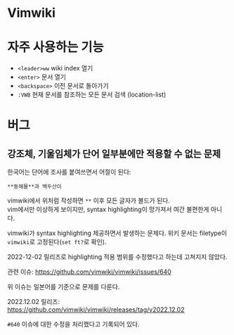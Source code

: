 # Vimwiki

# 자주 사용하는 기능

* `<leader>ww` wiki index 열기
* `<enter>` 문서 열기
* `<backspace>` 이전 문서로 돌아가기
* `:VWB` 현재 문서를 참조하는 모든 문서 검색 (location-list)

# 버그

## 강조체, 기울임체가 단어 일부분에만 적용할 수 없는 문제

한국어는 단어에 조사를 붙여쓰면서 어절이 된다:

```text
**동해물**과 백두산이
```

vimwiki에서 위처럼 작성하면 `**` 이후 모든 글자가 볼드가 된다.\
vim에서만 이상하게 보이지만, syntax highlighting이 망가져서 여간 불편한게 아니다.

vimwiki가 syntax highlighting 제공하면서 발생하는 문제다.
위키 문서는 filetype이 `vimwiki`로 고정된다(`set ft?`로 확인).

2022-12-02 릴리즈로 highlighting 적용 범위를 수정했다고 하는데 고쳐지지 않았다.

관련 이슈: https://github.com/vimwiki/vimwiki/issues/640

위 이슈는 일본어를 기준으로 문제를 다룬다.

2022.12.02 릴리즈: https://github.com/vimwiki/vimwiki/releases/tag/v2022.12.02

`#640` 이슈에 대한 수정을 처리했다고 기록되어 있다.

